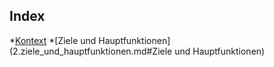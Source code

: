 ## Index

*[Kontext](1.kontext.md#kontext)
*[Ziele und Hauptfunktionen](2.ziele_und_hauptfunktionen.md#Ziele und Hauptfunktionen)

